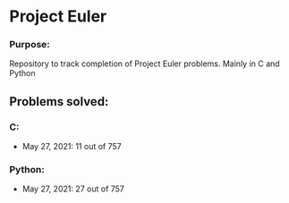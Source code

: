 # Project Euler

### Purpose:
Repository to track completion of Project Euler problems. Mainly in C and Python

## Problems solved:

### C:
<ul>
<li>May 27, 2021: 11 out of 757
</ul>

### Python: 
<ul>
<li>May 27, 2021: 27 out of 757
</ul>
